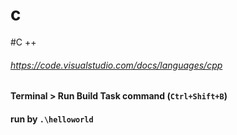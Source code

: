 # c
#C ++


###### https://code.visualstudio.com/docs/languages/cpp

#### Terminal > Run Build Task command (`Ctrl+Shift+B`)

#### run by `.\helloworld`
